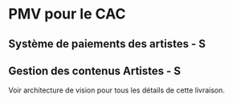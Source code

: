 # PMV pour le CAC

## Système de paiements des artistes - S

## Gestion des contenus Artistes - S 

Voir architecture de vision pour tous les détails de cette livraison. 
